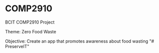 # COMP2910
BCIT COMP2910 Project

Theme: Zero Food Waste

Objective: Create an app that promotes awareness about food wasting
"# PreserveIT" 
